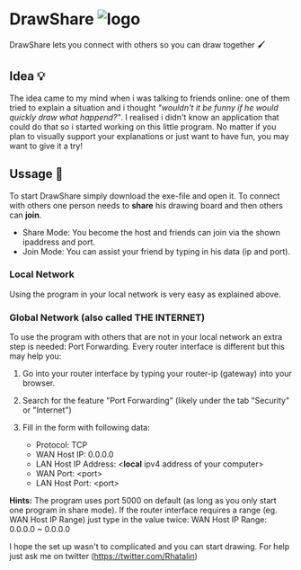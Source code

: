 # DrawShare ![logo](https://github.com/Rhatalin/DrawShare/blob/master/GUI/Resources/DrawShareLogo_50.png "DrawShare Logo")

DrawShare lets you connect with others so you can draw together :paintbrush:

## Idea :bulb: 

The idea came to my mind when i was talking to friends online: one of them tried to explain a situation and i thought *"wouldn't it be funny if he would quickly draw what happend?"*. I realised i didn't know an application that could do that so i started working on this little program. No matter if you plan to visually support your explanations or just want to have fun, you may want to give it a try!

## Ussage :wrench:

To start DrawShare simply download the exe-file and open it.
To connect with others one person needs to **share** his drawing board and then others can **join**.

* Share Mode: You become the host and friends can join via the shown ipaddress and port.
* Join Mode: You can assist your friend by typing in his data (ip and port).

### Local Network

Using the program in your local network is very easy as explained above.

### Global Network (also called THE INTERNET)

To use the program with others that are not in your local network an extra step is needed: Port Forwarding. Every router interface is different but this may help you:

1. Go into your router interface by typing your router-ip (gateway) into your browser.
1. Search for the feature "Port Forwarding" (likely under the tab "Security" or "Internet")
1. Fill in the form with following data:

    - Protocol: TCP
    - WAN Host IP: 0.0.0.0
    - LAN Host IP Address: \<**local** ipv4 address of your computer>
    - WAN Port: \<port>
    - LAN Host Port: \<port>
  
  **Hints:**
  The program uses port 5000 on default (as long as you only start one program in share mode).
  If the router interface requires a range (eg. WAN Host IP Range) just type in the value twice:
  WAN Host IP Range: 0.0.0.0 ~ 0.0.0.0
  
I hope the set up wasn't to complicated and you can start drawing.
For help just ask me on twitter (https://twitter.com/Rhatalin)

